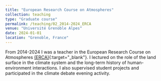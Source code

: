```yaml
---
title: "European Research Course on Atmospheres"
collection: teaching
type: "Graduate course"
permalink: /teaching/02_2014-2024_ERCA
venue: "Université Grenoble Alpes"
date: 2024-01-01
location: "Grenoble, France"
---
```


From 2014-2024 I was a teacher in the European Research Course on Atmospheres [(ERCA)](https://erca.sciencesconf.org){:target="_blank"}. I lectured on the role of the land surface in the climate system and the long-term history of human-environment interactions. I also supervised student projects and participated in the climate debate evening activity.